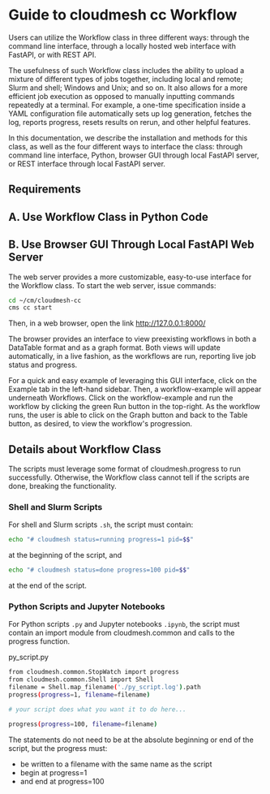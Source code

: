 # Guide to cloudmesh cc Workflow

Users can utilize the Workflow class in three different ways: through the
command line interface, through a locally hosted web interface with FastAPI,
or with REST API.

The usefulness of such Workflow class includes the ability to upload
a mixture of different types of jobs together, including local and remote;
Slurm and shell; Windows and Unix; and so on. It also allows for a more
efficient job execution as opposed to manually inputting commands repeatedly
at a terminal. For example, a one-time specification inside a YAML
configuration file automatically sets up log generation, fetches the log,
reports progress, resets results on rerun, and other helpful features. 

In this documentation, we describe the installation and methods for this class,
as well as the four different ways to interface the class: through command line
interface, Python, browser GUI through local FastAPI server, or REST
interface through local FastAPI server.

## Requirements



## A. Use Workflow Class in Python Code


## B. Use Browser GUI Through Local FastAPI Web Server

The web server provides a more customizable, easy-to-use interface
for the Workflow class. To start the web server, issue commands:

```bash
cd ~/cm/cloudmesh-cc
cms cc start
```

Then, in a web browser, open the link http://127.0.0.1:8000/

The browser provides an interface to view preexisting workflows
in both a DataTable format and as a graph format. Both views will
update automatically, in a live fashion, as the workflows are run,
reporting live job status and progress.

For a quick and easy example of leveraging this GUI interface,
click on the Example tab in the left-hand sidebar. Then, a
workflow-example will appear underneath Workflows. Click on the
workflow-example and run the workflow by clicking the green Run
button in the top-right. As the workflow runs, the user is able
to click on the Graph button and back to the Table button, as
desired, to view the workflow's progression.

## Details about Workflow Class

The scripts must leverage some format of cloudmesh.progress
to run successfully. Otherwise, the Workflow class cannot tell
if the scripts are done, breaking the functionality.

### Shell and Slurm Scripts

For shell and Slurm scripts `.sh`, the script must contain:

```bash
echo "# cloudmesh status=running progress=1 pid=$$"
```

at the beginning of the script, and

```bash
echo "# cloudmesh status=done progress=100 pid=$$"
```

at the end of the script.

### Python Scripts and Jupyter Notebooks

For Python scripts `.py` and Jupyter notebooks `.ipynb`,
the script must contain an import module from 
cloudmesh.common and calls to the progress function.

py_script.py

```bash
from cloudmesh.common.StopWatch import progress
from cloudmesh.common.Shell import Shell
filename = Shell.map_filename('./py_script.log').path
progress(progress=1, filename=filename)

# your script does what you want it to do here...

progress(progress=100, filename=filename)
```

The statements do not need to be at the absolute beginning
or end of the script, but the progress must:

- be written to a filename with the same name as the script 
- begin at progress=1
- and end at progress=100
